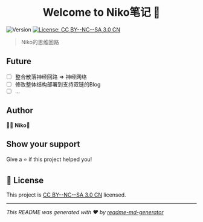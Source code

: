 <h1 align="center">Welcome to Niko笔记 👋</h1>
<p>
  <img alt="Version" src="https://img.shields.io/badge/version-1.0.0-blue.svg?cacheSeconds=2592000" />
  <a href="https://creativecommons.org/licenses/by-nc-sa/3.0/cn/" target="_blank">
    <img alt="License: CC BY--NC--SA 3.0 CN" src="https://img.shields.io/badge/License-CC BY--NC--SA 3.0 CN-yellow.svg" />
  </a>
</p>

> Niko的思维回路

## Future
- [ ] 整合散落神经回路 => 神经网络
- [ ] 修改整体结构部署到支持双链的Blog 
- [ ] ...
## Author

👨‍💻 **Niko🍪**

## Show your support

Give a ⭐️ if this project helped you!

## 📝 License

This project is [CC BY--NC--SA 3.0 CN](https://creativecommons.org/licenses/by-nc-sa/3.0/cn/) licensed.

***
_This README was generated with ❤️ by [readme-md-generator](https://github.com/kefranabg/readme-md-generator)_
